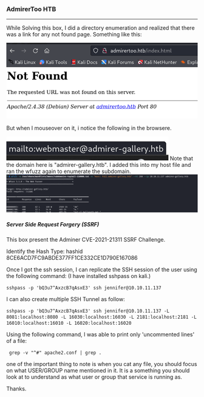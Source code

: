 ### AdmirerToo HTB

---

While Solving this box, I did a directory enumeration and realized that there was a link for any not found page. Something like this:

![](Pasted%20image%2020240722020632.png)

But when I mouseover on it, i notice the following in the browsere.

![](Pasted%20image%2020240722022039.png)
Note that the domain here is "admirer-gallery.htb". I added this into my host file and ran the wfuzz again to enumerate the subdomain.
![](Pasted%20image%2020240722022149.png)

##### Server Side Request Forgery (SSRF)
This box present the Adminer CVE-2021-21311 SSRF Challenge. 

Identify the Hash Type: hashid 8CE6ACD7FC9ABDE377FF1CE332CE1D790E167086

Once I got the ssh session, I can replicate the SSH session of the user using the following command: (I have installed sshpass on kali.)
```
sshpass -p 'bQ3u7^AxzcB7qAsxE3' ssh jennifer@10.10.11.137
```

I can also create multiple SSH Tunnel as follow:
```
sshpass -p 'bQ3u7^AxzcB7qAsxE3' ssh jennifer@10.10.11.137 -L 8081:localhost:8080 -L 16030:localhost:16030 -L 2181:localhost:2181 -L 16010:localhost:16010 -L 16020:localhost:16020
```

Using the following command, I was able to print only 'uncommented lines' of a file:

```
 grep -v "^#" apache2.conf | grep .
```

one of the important thing to note is when you cat any file, you should focus on what USER/GROUP name mentioned in it. It is a something you should look at to understand as what user or group that service is running as.

Thanks.